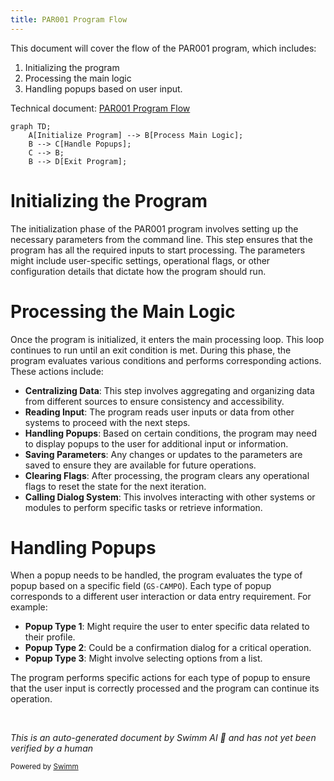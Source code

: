```yaml
---
title: PAR001 Program Flow
---
```

This document will cover the flow of the PAR001 program, which includes:

1. Initializing the program
2. Processing the main logic
3. Handling popups based on user input.

Technical document: <SwmLink doc-title="PAR001 Program Flow">[PAR001 Program Flow](/.swm/par001-program-flow.8e8vkquq.sw.md)</SwmLink>

```mermaid
graph TD;
    A[Initialize Program] --> B[Process Main Logic];
    B --> C[Handle Popups];
    C --> B;
    B --> D[Exit Program];
```

# Initializing the Program

The initialization phase of the PAR001 program involves setting up the necessary parameters from the command line. This step ensures that the program has all the required inputs to start processing. The parameters might include user-specific settings, operational flags, or other configuration details that dictate how the program should run.

# Processing the Main Logic

Once the program is initialized, it enters the main processing loop. This loop continues to run until an exit condition is met. During this phase, the program evaluates various conditions and performs corresponding actions. These actions include:

- **Centralizing Data**: This step involves aggregating and organizing data from different sources to ensure consistency and accessibility.
- **Reading Input**: The program reads user inputs or data from other systems to proceed with the next steps.
- **Handling Popups**: Based on certain conditions, the program may need to display popups to the user for additional input or information.
- **Saving Parameters**: Any changes or updates to the parameters are saved to ensure they are available for future operations.
- **Clearing Flags**: After processing, the program clears any operational flags to reset the state for the next iteration.
- **Calling Dialog System**: This involves interacting with other systems or modules to perform specific tasks or retrieve information.

# Handling Popups

When a popup needs to be handled, the program evaluates the type of popup based on a specific field (`GS-CAMPO`). Each type of popup corresponds to a different user interaction or data entry requirement. For example:

- **Popup Type 1**: Might require the user to enter specific data related to their profile.
- **Popup Type 2**: Could be a confirmation dialog for a critical operation.
- **Popup Type 3**: Might involve selecting options from a list.

The program performs specific actions for each type of popup to ensure that the user input is correctly processed and the program can continue its operation.

&nbsp;

*This is an auto-generated document by Swimm AI 🌊 and has not yet been verified by a human*

<SwmMeta version="3.0.0" repo-id="Z2l0aHViJTNBJTNBa2VsbG8lM0ElM0Fzd2ltbWlv" repo-name="kello"><sup>Powered by [Swimm](/)</sup></SwmMeta>

